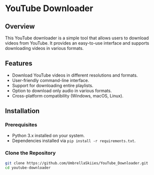 # YouTube Downloader

## Overview

This YouTube downloader is a simple tool that allows users to download videos from YouTube. It provides an easy-to-use interface and supports downloading videos in various formats.

## Features

- Download YouTube videos in different resolutions and formats.
- User-friendly command-line interface.
- Support for downloading entire playlists.
- Option to download only audio in various formats.
- Cross-platform compatibility (Windows, macOS, Linux).

## Installation

### Prerequisites

- Python 3.x installed on your system.
- Dependencies installed via `pip install -r requirements.txt`.

### Clone the Repository

```bash
git clone https://github.com/UmbrellaSkiies/YouTube_Downloader.git
cd youtube-downloader
